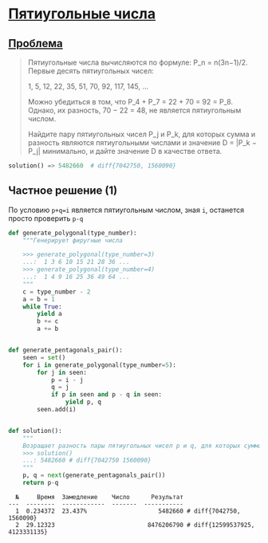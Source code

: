 # [Пятиугольные числа](TODO)

                   
## [Проблема](https://euler.jakumo.org/problems/view/44.html)


>Пятиугольные числа вычисляются по формуле: P_n = n(3n−1)/2. Первые десять пятиугольных чисел:
>
>1, 5, 12, 22, 35, 51, 70, 92, 117, 145, ...
>
>Можно убедиться в том, что P_4 + P_7 = 22 + 70 = 92 = P_8. Однако, их разность, 70 − 22 = 48, не является пятиугольным числом.
>
>Найдите пару пятиугольных чисел P_j и P_k, для которых сумма и разность являются пятиугольными числами и
> значение D = |P_k − P_j| минимально, и дайте значение D в качестве ответа.
                                                       
``` python
solution() => 5482660  # diff{7042750, 1560090}
```

## Частное решение (1)

По условию `p+q=i` является пятиугольным числом, зная `i`, останется просто проверить `p-q`

```python
def generate_polygonal(type_number):
    """Генерирует фиругные числа

    >>> generate_polygonal(type_number=3)
    ...:  1 3 6 10 15 21 28 36 ...
    >>> generate_polygonal(type_number=4)
    ...:  1 4 9 16 25 36 49 64 ...
    """
    c = type_number - 2
    a = b = 1
    while True:
        yield a
        b += c
        a += b


def generate_pentagonals_pair():
    seen = set()
    for i in generate_polygonal(type_number=5):
        for j in seen:
            p = i - j
            q = j
            if p in seen and p - q in seen:
                yield p, q
        seen.add(i)


def solution():
    """
    Возращает разность пары пятиугольных чисел p и q, для которых сумма и разность являются пятиугольными числами.
    >>> solution()
    ...: 5482660 # diff{7042750 1560090}
    """
    p, q = next(generate_pentagonals_pair())
    return p-q
```

```text
  №     Время  Замедление    Число      Результат
---  --------  ------------  -------  -----------
  1  0.234372  23.437%                    5482660 # diff{7042750, 1560090}
  2  29.12323                          8476206790 # diff{12599537925, 4123331135}
```